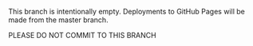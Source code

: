 This branch is intentionally empty. Deployments to GitHub Pages will be made
from the master branch.

PLEASE DO NOT COMMIT TO THIS BRANCH
